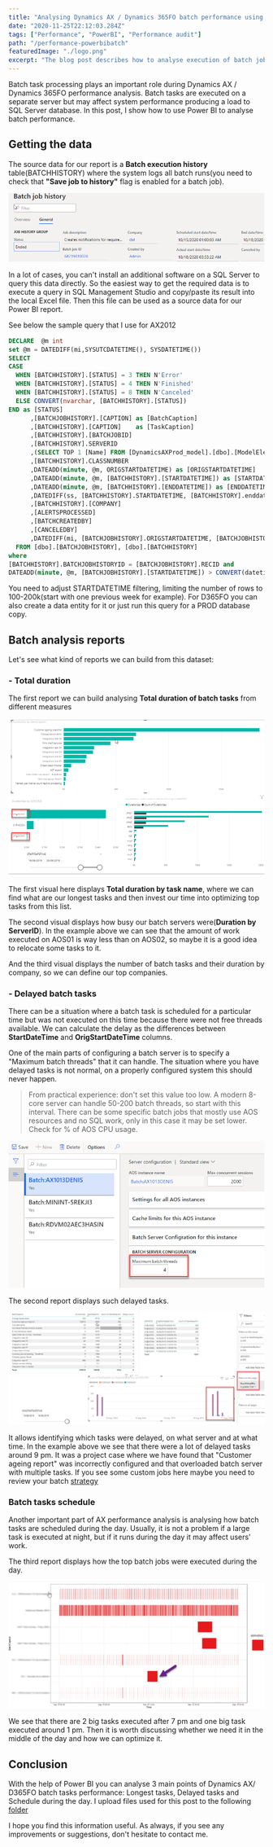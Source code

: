 ```yaml
---
title: "Analysing Dynamics AX / Dynamics 365FO batch performance using Power BI"
date: "2020-11-25T22:12:03.284Z"
tags: ["Performance", "PowerBI", "Performance audit"]
path: "/performance-powerbibatch"
featuredImage: "./logo.png"
excerpt: "The blog post describes how to analyse execution of batch jobs in Power BI Desktop"
---
```


Batch task processing plays an important role during Dynamics AX / Dynamics 365FO performance analysis.  Batch tasks are executed on a separate server but may affect system performance producing a load to SQL Server database. In this post, I show how to use Power BI to analyse batch performance.

## Getting the data

The source data for our report is a **Batch execution history** table(BATCHHISTORY) where the system logs all batch runs(you need to check that **"Save job to history"** flag is enabled for a batch job).

 ![Batch History](BatchHistory.png)

In a lot of cases, you can't install an additional software on a SQL Server to query this data directly. So the easiest way to get the required data is to execute a query in SQL Management Studio and copy/paste its result into the local Excel file. Then this file can be used as a source data for our Power BI report.

See below the sample query that I use for AX2012

```sql
DECLARE  @m int
set @m = DATEDIFF(mi,SYSUTCDATETIME(), SYSDATETIME())
SELECT
CASE
  WHEN [BATCHHISTORY].[STATUS] = 3 THEN N'Error'
  WHEN [BATCHHISTORY].[STATUS] = 4 THEN N'Finished'
  WHEN [BATCHHISTORY].[STATUS] = 8 THEN N'Canceled'
  ELSE CONVERT(nvarchar, [BATCHHISTORY].[STATUS])
END as [STATUS]
      ,[BATCHJOBHISTORY].[CAPTION] as [BatchCaption]
      ,[BATCHHISTORY].[CAPTION]    as [TaskCaption]
      ,[BATCHHISTORY].[BATCHJOBID]
      ,[BATCHHISTORY].SERVERID
      ,(SELECT TOP 1 [Name] FROM [DynamicsAXProd_model].[dbo].[ModelElement] where axid = [BATCHHISTORY].CLASSNUMBER and ElementType = 45) as ClassName
      ,[BATCHHISTORY].CLASSNUMBER
      ,DATEADD(minute, @m, ORIGSTARTDATETIME) as [ORIGSTARTDATETIME]
      ,DATEADD(minute, @m, [BATCHHISTORY].[STARTDATETIME]) as [STARTDATETIME]
      ,DATEADD(minute, @m, [BATCHHISTORY].[ENDDATETIME]) as [ENDDATETIME]
      ,DATEDIFF(ss, [BATCHHISTORY].STARTDATETIME, [BATCHHISTORY].enddatetime) as [DurationSec]
      ,[BATCHHISTORY].[COMPANY]
      ,[ALERTSPROCESSED]
      ,[BATCHCREATEDBY]
      ,[CANCELEDBY]
      ,DATEDIFF(mi, [BATCHJOBHISTORY].ORIGSTARTDATETIME, [BATCHJOBHISTORY].STARTDATETIME) as [StartDelayMin]
  FROM [dbo].[BATCHJOBHISTORY], [dbo].[BATCHHISTORY]
where
[BATCHHISTORY].BATCHJOBHISTORYID = [BATCHJOBHISTORY].RECID and
DATEADD(minute, @m, [BATCHJOBHISTORY].[STARTDATETIME]) > CONVERT(datetime, '2019-08-12', 120)

```

You need to adjust STARTDATETIME filtering, limiting the number of rows to 100-200k(start with one previous week for example). For D365FO you can also create a data entity for it or just run this query for a PROD database copy.

## Batch analysis reports

Let's see what kind of reports we can build from this dataset:

### - Total duration

The first report we can build analysing **Total duration of  batch tasks** from different measures

![Duration report](Report1.png)

The first visual here displays **Total duration by task name**, where we can find what are our longest tasks and then invest our time into optimizing top tasks from this list.

The second visual displays how busy our batch servers were(**Duration by ServerID**). In the example above we can see that the amount of work executed on AOS01 is way less than on AOS02, so maybe it is a good idea to relocate some tasks to it.  

And the third visual displays the number of batch tasks and their duration by company, so we can define our top companies.

### - Delayed batch tasks

There can be a situation where a batch task is scheduled for a particular time but was not executed on this time because there were not free threads available. We can calculate the delay as the differences between **StartDateTime** and **OrigStartDateTime** columns.

One of the main parts of configuring a batch server is to specify a "Maximum batch threads" that it can handle. The situation where you have delayed tasks is not normal, on a properly configured system this should never happen.  

> From practical experience: don't set this value too low. A modern 8-core server can handle 50-200 batch threads, so start with this interval.  There can be some specific batch jobs that mostly use AOS resources and no SQL work, only in this case it may be set lower. Check for % of AOS CPU usage. 

![Batch config](BatchConfig.png)

The second report displays such delayed tasks.

![Delayed tasks report](Report2.png)

It allows identifying which tasks were delayed, on what server and at what time. In the example above we see that there were a lot of delayed tasks around 9 pm. It was a project case where we have found that "Customer ageing report" was incorrectly configured and that overloaded batch server with multiple tasks. If you see some custom jobs here maybe you need to review your batch [strategy](https://www.linkedin.com/pulse/batch-parallelism-d365-finance-operations-valentyn-lysenko/)

### Batch tasks schedule

Another important part of AX performance analysis is analysing how batch tasks are scheduled during the day. Usually, it is not a problem if a large task is executed at night, but if it runs during the day it may affect users' work.

The third report displays how the top batch jobs were executed during the day.

![BatchSchedule](Report3.png)

We see that there are 2 big tasks executed after 7 pm and one big task executed around 1 pm. Then it is worth discussing whether we need it in the middle of the day and how we can optimize it.

## Conclusion

With the help of Power BI you can analyse 3 main points of Dynamics AX/ D365FO batch tasks performance: Longest tasks, Delayed tasks and Schedule during the day. I upload files used for this post to the following [folder](https://github.com/TrudAX/TRUDScripts/tree/master/Performance/Jobs/PowerBI)

I hope you find this information useful. As always, if you see any improvements or suggestions, don't hesitate to contact me.
